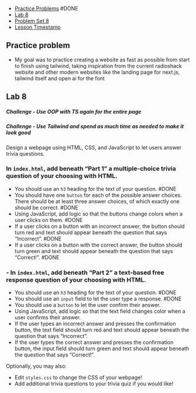 - [Practice Problems](https://cs50.harvard.edu/x/2023/problems/8/)  #DONE 
- [Lab 8](https://cs50.harvard.edu/x/2023/labs/8/) 
- [Problem Set 8](https://cs50.harvard.edu/x/2023/psets/8/) 
- [Lesson Timestamp](https://youtu.be/hysukrNKZs8?t=5163) 


## Practice problem

- My goal was to practice creating a website as fast as possible from start to finish using tailwind, taking inspiration from the current radioshack website and other modern websites like the landing page for next.js, tailwind itself and open ai for the font

## Lab 8

##### Challenge - Use OOP with TS again for the entire page
##### Challenge - Use Tailwind and spend as much time as needed to make it look good

Design a webpage using HTML, CSS, and JavaScript to let users answer trivia questions.

### In `index.html`, add beneath “Part 1” a multiple-choice trivia question of your choosing with HTML.
- You should use an `h3` heading for the text of your question. #DONE 
- You should have one `button` for each of the possible answer choices. There should be at least three answer choices, of which exactly one should be correct. #DONE 
- Using JavaScript, add logic so that the buttons change colors when a user clicks on them. #DONE 
- If a user clicks on a button with an incorrect answer, the button should turn red and text should appear beneath the question that says “Incorrect”. #DONE 
- If a user clicks on a button with the correct answer, the button should turn green and text should appear beneath the question that says “Correct!”. #DONE 


### - In `index.html`, add beneath “Part 2” a text-based free response question of your choosing with HTML.
- You should use an `h3` heading for the text of your question. #DONE 
- You should use an `input` field to let the user type a response. #DONE 
- You should use a `button` to let the user confirm their answer.
- Using JavaScript, add logic so that the text field changes color when a user confirms their answer.
- If the user types an incorrect answer and presses the confirmation button, the text field should turn red and text should appear beneath the question that says “Incorrect”.
- If the user types the correct answer and presses the confirmation button, the input field should turn green and text should appear beneath the question that says “Correct!”.

Optionally, you may also:

- Edit `styles.css` to change the CSS of your webpage!
- Add additional trivia questions to your trivia quiz if you would like!